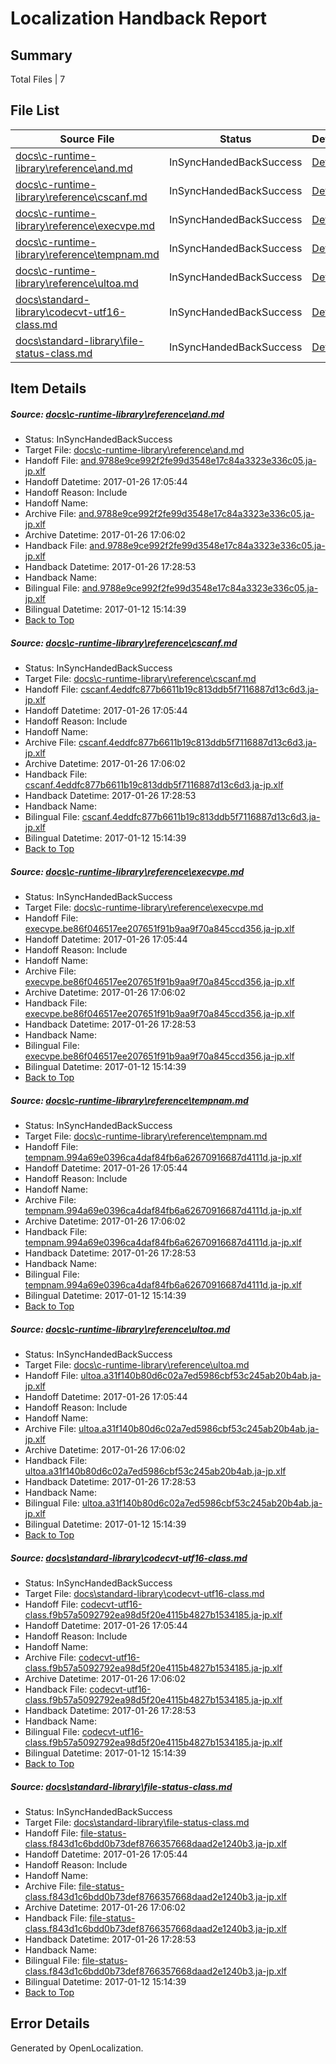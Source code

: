 # <a name='report-top'></a> Localization Handback Report

## Summary
 Total Files | 7

## File List
 Source File | Status | Details 
 ----------- | ------ | ------- 
 [docs\c-runtime-library\reference\and.md](https://github.com/openlocalizationtestorg/cpp-docs/blob/3168772cbb7e8127523bc2fc2da5cc9b4f59beb8/docs/c-runtime-library/reference/and.md) | InSyncHandedBackSuccess | [Details](#ce7cd9078015c38d83f574699908f1b2b7a9ede52512)
 [docs\c-runtime-library\reference\cscanf.md](https://github.com/openlocalizationtestorg/cpp-docs/blob/3168772cbb7e8127523bc2fc2da5cc9b4f59beb8/docs/c-runtime-library/reference/cscanf.md) | InSyncHandedBackSuccess | [Details](#2e9fb43a6da4ffe556fb1e217cb583e69095d0092622)
 [docs\c-runtime-library\reference\execvpe.md](https://github.com/openlocalizationtestorg/cpp-docs/blob/3168772cbb7e8127523bc2fc2da5cc9b4f59beb8/docs/c-runtime-library/reference/execvpe.md) | InSyncHandedBackSuccess | [Details](#634cbaeba1610c7f656185ff159e3a03dcce3cf42657)
 [docs\c-runtime-library\reference\tempnam.md](https://github.com/openlocalizationtestorg/cpp-docs/blob/3168772cbb7e8127523bc2fc2da5cc9b4f59beb8/docs/c-runtime-library/reference/tempnam.md) | InSyncHandedBackSuccess | [Details](#fe877564ca417090633c66c86d03318fbe73838b3167)
 [docs\c-runtime-library\reference\ultoa.md](https://github.com/openlocalizationtestorg/cpp-docs/blob/3168772cbb7e8127523bc2fc2da5cc9b4f59beb8/docs/c-runtime-library/reference/ultoa.md) | InSyncHandedBackSuccess | [Details](#f2a21f767b8315b2f419e26dce1c2e02ef5631fa3184)
 [docs\standard-library\codecvt-utf16-class.md](https://github.com/openlocalizationtestorg/cpp-docs/blob/5187996fc377bca8633360082d07f7ec8a68ee57/docs/standard-library/codecvt-utf16-class.md) | InSyncHandedBackSuccess | [Details](#8ee859512a6b4a3050eec6f91d4b3c8449cf918a12602)
 [docs\standard-library\file-status-class.md](https://github.com/openlocalizationtestorg/cpp-docs/blob/85c900f2263ae1c1089478badc85388e3b5e8548/docs/standard-library/file-status-class.md) | InSyncHandedBackSuccess | [Details](#b6418446418b16233cea45440510cafb372dc2fd12702)

## Item Details
##### <a name='ce7cd9078015c38d83f574699908f1b2b7a9ede52512'></a> Source: [docs\c-runtime-library\reference\and.md](https://github.com/openlocalizationtestorg/cpp-docs/blob/3168772cbb7e8127523bc2fc2da5cc9b4f59beb8/docs/c-runtime-library/reference/and.md)
* Status: InSyncHandedBackSuccess
* Target File: [docs\c-runtime-library\reference\and.md](https://github.com/OpenLocalizationTestOrg/cpp-docs.ja-jp/blob/f66d9e427fbe60e13fd47ad26fa3fc803b0af0dc/docs/c-runtime-library/reference/and.md)
* Handoff File: [and.9788e9ce992f2fe99d3548e17c84a3323e336c05.ja-jp.xlf](https://github.com/OpenLocalizationTestOrg/cpp-docs.handoff/blob/3642912fbcc923bf51c128b954dd066496b91e08/ol-handoff/OpenLocalizationTestOrg/cpp-docs.ja-jp/master/mt/and.9788e9ce992f2fe99d3548e17c84a3323e336c05.ja-jp.xlf)
* Handoff Datetime: 2017-01-26 17:05:44
* Handoff Reason: Include
* Handoff Name: 
* Archive File: [and.9788e9ce992f2fe99d3548e17c84a3323e336c05.ja-jp.xlf](https://github.com/OpenLocalizationTestOrg/cpp-docs.handoff/blob/619d9771ffe9bdbf521889711b8fc9166e68d3a8/ol-archive/OpenLocalizationTestOrg/cpp-docs.ja-jp/master/mt/and.9788e9ce992f2fe99d3548e17c84a3323e336c05.ja-jp.xlf)
* Archive Datetime: 2017-01-26 17:06:02
* Handback File: [and.9788e9ce992f2fe99d3548e17c84a3323e336c05.ja-jp.xlf](https://github.com/OpenLocalizationTestOrg/cpp-docs.handback/blob/a4639818ad539035a73bf3739cbdf896010bf688/ol-handback/OpenLocalizationTestOrg/cpp-docs.ja-jp/master/mt/and.9788e9ce992f2fe99d3548e17c84a3323e336c05.ja-jp.xlf)
* Handback Datetime: 2017-01-26 17:28:53
* Handback Name: 
* Bilingual File: [and.9788e9ce992f2fe99d3548e17c84a3323e336c05.ja-jp.xlf](https://github.com/OpenLocalizationTestOrg/cpp-docs.handback/blob/c65eaf5a414d2133b526f7dc111c5705954aa256/ol-handback/OpenLocalizationTestOrg/cpp-docs.ja-jp/master/mt/and.9788e9ce992f2fe99d3548e17c84a3323e336c05.ja-jp.xlf)
* Bilingual Datetime: 2017-01-12 15:14:39
* [Back to Top](#report-top)

##### <a name='2e9fb43a6da4ffe556fb1e217cb583e69095d0092622'></a> Source: [docs\c-runtime-library\reference\cscanf.md](https://github.com/openlocalizationtestorg/cpp-docs/blob/3168772cbb7e8127523bc2fc2da5cc9b4f59beb8/docs/c-runtime-library/reference/cscanf.md)
* Status: InSyncHandedBackSuccess
* Target File: [docs\c-runtime-library\reference\cscanf.md](https://github.com/OpenLocalizationTestOrg/cpp-docs.ja-jp/blob/f66d9e427fbe60e13fd47ad26fa3fc803b0af0dc/docs/c-runtime-library/reference/cscanf.md)
* Handoff File: [cscanf.4eddfc877b6611b19c813ddb5f7116887d13c6d3.ja-jp.xlf](https://github.com/OpenLocalizationTestOrg/cpp-docs.handoff/blob/3642912fbcc923bf51c128b954dd066496b91e08/ol-handoff/OpenLocalizationTestOrg/cpp-docs.ja-jp/master/mt/cscanf.4eddfc877b6611b19c813ddb5f7116887d13c6d3.ja-jp.xlf)
* Handoff Datetime: 2017-01-26 17:05:44
* Handoff Reason: Include
* Handoff Name: 
* Archive File: [cscanf.4eddfc877b6611b19c813ddb5f7116887d13c6d3.ja-jp.xlf](https://github.com/OpenLocalizationTestOrg/cpp-docs.handoff/blob/619d9771ffe9bdbf521889711b8fc9166e68d3a8/ol-archive/OpenLocalizationTestOrg/cpp-docs.ja-jp/master/mt/cscanf.4eddfc877b6611b19c813ddb5f7116887d13c6d3.ja-jp.xlf)
* Archive Datetime: 2017-01-26 17:06:02
* Handback File: [cscanf.4eddfc877b6611b19c813ddb5f7116887d13c6d3.ja-jp.xlf](https://github.com/OpenLocalizationTestOrg/cpp-docs.handback/blob/a4639818ad539035a73bf3739cbdf896010bf688/ol-handback/OpenLocalizationTestOrg/cpp-docs.ja-jp/master/mt/cscanf.4eddfc877b6611b19c813ddb5f7116887d13c6d3.ja-jp.xlf)
* Handback Datetime: 2017-01-26 17:28:53
* Handback Name: 
* Bilingual File: [cscanf.4eddfc877b6611b19c813ddb5f7116887d13c6d3.ja-jp.xlf](https://github.com/OpenLocalizationTestOrg/cpp-docs.handback/blob/c65eaf5a414d2133b526f7dc111c5705954aa256/ol-handback/OpenLocalizationTestOrg/cpp-docs.ja-jp/master/mt/cscanf.4eddfc877b6611b19c813ddb5f7116887d13c6d3.ja-jp.xlf)
* Bilingual Datetime: 2017-01-12 15:14:39
* [Back to Top](#report-top)

##### <a name='634cbaeba1610c7f656185ff159e3a03dcce3cf42657'></a> Source: [docs\c-runtime-library\reference\execvpe.md](https://github.com/openlocalizationtestorg/cpp-docs/blob/3168772cbb7e8127523bc2fc2da5cc9b4f59beb8/docs/c-runtime-library/reference/execvpe.md)
* Status: InSyncHandedBackSuccess
* Target File: [docs\c-runtime-library\reference\execvpe.md](https://github.com/OpenLocalizationTestOrg/cpp-docs.ja-jp/blob/f66d9e427fbe60e13fd47ad26fa3fc803b0af0dc/docs/c-runtime-library/reference/execvpe.md)
* Handoff File: [execvpe.be86f046517ee207651f91b9aa9f70a845ccd356.ja-jp.xlf](https://github.com/OpenLocalizationTestOrg/cpp-docs.handoff/blob/3642912fbcc923bf51c128b954dd066496b91e08/ol-handoff/OpenLocalizationTestOrg/cpp-docs.ja-jp/master/mt/execvpe.be86f046517ee207651f91b9aa9f70a845ccd356.ja-jp.xlf)
* Handoff Datetime: 2017-01-26 17:05:44
* Handoff Reason: Include
* Handoff Name: 
* Archive File: [execvpe.be86f046517ee207651f91b9aa9f70a845ccd356.ja-jp.xlf](https://github.com/OpenLocalizationTestOrg/cpp-docs.handoff/blob/619d9771ffe9bdbf521889711b8fc9166e68d3a8/ol-archive/OpenLocalizationTestOrg/cpp-docs.ja-jp/master/mt/execvpe.be86f046517ee207651f91b9aa9f70a845ccd356.ja-jp.xlf)
* Archive Datetime: 2017-01-26 17:06:02
* Handback File: [execvpe.be86f046517ee207651f91b9aa9f70a845ccd356.ja-jp.xlf](https://github.com/OpenLocalizationTestOrg/cpp-docs.handback/blob/a4639818ad539035a73bf3739cbdf896010bf688/ol-handback/OpenLocalizationTestOrg/cpp-docs.ja-jp/master/mt/execvpe.be86f046517ee207651f91b9aa9f70a845ccd356.ja-jp.xlf)
* Handback Datetime: 2017-01-26 17:28:53
* Handback Name: 
* Bilingual File: [execvpe.be86f046517ee207651f91b9aa9f70a845ccd356.ja-jp.xlf](https://github.com/OpenLocalizationTestOrg/cpp-docs.handback/blob/c65eaf5a414d2133b526f7dc111c5705954aa256/ol-handback/OpenLocalizationTestOrg/cpp-docs.ja-jp/master/mt/execvpe.be86f046517ee207651f91b9aa9f70a845ccd356.ja-jp.xlf)
* Bilingual Datetime: 2017-01-12 15:14:39
* [Back to Top](#report-top)

##### <a name='fe877564ca417090633c66c86d03318fbe73838b3167'></a> Source: [docs\c-runtime-library\reference\tempnam.md](https://github.com/openlocalizationtestorg/cpp-docs/blob/3168772cbb7e8127523bc2fc2da5cc9b4f59beb8/docs/c-runtime-library/reference/tempnam.md)
* Status: InSyncHandedBackSuccess
* Target File: [docs\c-runtime-library\reference\tempnam.md](https://github.com/OpenLocalizationTestOrg/cpp-docs.ja-jp/blob/f66d9e427fbe60e13fd47ad26fa3fc803b0af0dc/docs/c-runtime-library/reference/tempnam.md)
* Handoff File: [tempnam.994a69e0396ca4daf84fb6a62670916687d4111d.ja-jp.xlf](https://github.com/OpenLocalizationTestOrg/cpp-docs.handoff/blob/3642912fbcc923bf51c128b954dd066496b91e08/ol-handoff/OpenLocalizationTestOrg/cpp-docs.ja-jp/master/mt/tempnam.994a69e0396ca4daf84fb6a62670916687d4111d.ja-jp.xlf)
* Handoff Datetime: 2017-01-26 17:05:44
* Handoff Reason: Include
* Handoff Name: 
* Archive File: [tempnam.994a69e0396ca4daf84fb6a62670916687d4111d.ja-jp.xlf](https://github.com/OpenLocalizationTestOrg/cpp-docs.handoff/blob/619d9771ffe9bdbf521889711b8fc9166e68d3a8/ol-archive/OpenLocalizationTestOrg/cpp-docs.ja-jp/master/mt/tempnam.994a69e0396ca4daf84fb6a62670916687d4111d.ja-jp.xlf)
* Archive Datetime: 2017-01-26 17:06:02
* Handback File: [tempnam.994a69e0396ca4daf84fb6a62670916687d4111d.ja-jp.xlf](https://github.com/OpenLocalizationTestOrg/cpp-docs.handback/blob/a4639818ad539035a73bf3739cbdf896010bf688/ol-handback/OpenLocalizationTestOrg/cpp-docs.ja-jp/master/mt/tempnam.994a69e0396ca4daf84fb6a62670916687d4111d.ja-jp.xlf)
* Handback Datetime: 2017-01-26 17:28:53
* Handback Name: 
* Bilingual File: [tempnam.994a69e0396ca4daf84fb6a62670916687d4111d.ja-jp.xlf](https://github.com/OpenLocalizationTestOrg/cpp-docs.handback/blob/c65eaf5a414d2133b526f7dc111c5705954aa256/ol-handback/OpenLocalizationTestOrg/cpp-docs.ja-jp/master/mt/tempnam.994a69e0396ca4daf84fb6a62670916687d4111d.ja-jp.xlf)
* Bilingual Datetime: 2017-01-12 15:14:39
* [Back to Top](#report-top)

##### <a name='f2a21f767b8315b2f419e26dce1c2e02ef5631fa3184'></a> Source: [docs\c-runtime-library\reference\ultoa.md](https://github.com/openlocalizationtestorg/cpp-docs/blob/3168772cbb7e8127523bc2fc2da5cc9b4f59beb8/docs/c-runtime-library/reference/ultoa.md)
* Status: InSyncHandedBackSuccess
* Target File: [docs\c-runtime-library\reference\ultoa.md](https://github.com/OpenLocalizationTestOrg/cpp-docs.ja-jp/blob/f66d9e427fbe60e13fd47ad26fa3fc803b0af0dc/docs/c-runtime-library/reference/ultoa.md)
* Handoff File: [ultoa.a31f140b80d6c02a7ed5986cbf53c245ab20b4ab.ja-jp.xlf](https://github.com/OpenLocalizationTestOrg/cpp-docs.handoff/blob/3642912fbcc923bf51c128b954dd066496b91e08/ol-handoff/OpenLocalizationTestOrg/cpp-docs.ja-jp/master/mt/ultoa.a31f140b80d6c02a7ed5986cbf53c245ab20b4ab.ja-jp.xlf)
* Handoff Datetime: 2017-01-26 17:05:44
* Handoff Reason: Include
* Handoff Name: 
* Archive File: [ultoa.a31f140b80d6c02a7ed5986cbf53c245ab20b4ab.ja-jp.xlf](https://github.com/OpenLocalizationTestOrg/cpp-docs.handoff/blob/619d9771ffe9bdbf521889711b8fc9166e68d3a8/ol-archive/OpenLocalizationTestOrg/cpp-docs.ja-jp/master/mt/ultoa.a31f140b80d6c02a7ed5986cbf53c245ab20b4ab.ja-jp.xlf)
* Archive Datetime: 2017-01-26 17:06:02
* Handback File: [ultoa.a31f140b80d6c02a7ed5986cbf53c245ab20b4ab.ja-jp.xlf](https://github.com/OpenLocalizationTestOrg/cpp-docs.handback/blob/a4639818ad539035a73bf3739cbdf896010bf688/ol-handback/OpenLocalizationTestOrg/cpp-docs.ja-jp/master/mt/ultoa.a31f140b80d6c02a7ed5986cbf53c245ab20b4ab.ja-jp.xlf)
* Handback Datetime: 2017-01-26 17:28:53
* Handback Name: 
* Bilingual File: [ultoa.a31f140b80d6c02a7ed5986cbf53c245ab20b4ab.ja-jp.xlf](https://github.com/OpenLocalizationTestOrg/cpp-docs.handback/blob/c65eaf5a414d2133b526f7dc111c5705954aa256/ol-handback/OpenLocalizationTestOrg/cpp-docs.ja-jp/master/mt/ultoa.a31f140b80d6c02a7ed5986cbf53c245ab20b4ab.ja-jp.xlf)
* Bilingual Datetime: 2017-01-12 15:14:39
* [Back to Top](#report-top)

##### <a name='8ee859512a6b4a3050eec6f91d4b3c8449cf918a12602'></a> Source: [docs\standard-library\codecvt-utf16-class.md](https://github.com/openlocalizationtestorg/cpp-docs/blob/5187996fc377bca8633360082d07f7ec8a68ee57/docs/standard-library/codecvt-utf16-class.md)
* Status: InSyncHandedBackSuccess
* Target File: [docs\standard-library\codecvt-utf16-class.md](https://github.com/OpenLocalizationTestOrg/cpp-docs.ja-jp/blob/f66d9e427fbe60e13fd47ad26fa3fc803b0af0dc/docs/standard-library/codecvt-utf16-class.md)
* Handoff File: [codecvt-utf16-class.f9b57a5092792ea98d5f20e4115b4827b1534185.ja-jp.xlf](https://github.com/OpenLocalizationTestOrg/cpp-docs.handoff/blob/3642912fbcc923bf51c128b954dd066496b91e08/ol-handoff/OpenLocalizationTestOrg/cpp-docs.ja-jp/master/mt/codecvt-utf16-class.f9b57a5092792ea98d5f20e4115b4827b1534185.ja-jp.xlf)
* Handoff Datetime: 2017-01-26 17:05:44
* Handoff Reason: Include
* Handoff Name: 
* Archive File: [codecvt-utf16-class.f9b57a5092792ea98d5f20e4115b4827b1534185.ja-jp.xlf](https://github.com/OpenLocalizationTestOrg/cpp-docs.handoff/blob/619d9771ffe9bdbf521889711b8fc9166e68d3a8/ol-archive/OpenLocalizationTestOrg/cpp-docs.ja-jp/master/mt/codecvt-utf16-class.f9b57a5092792ea98d5f20e4115b4827b1534185.ja-jp.xlf)
* Archive Datetime: 2017-01-26 17:06:02
* Handback File: [codecvt-utf16-class.f9b57a5092792ea98d5f20e4115b4827b1534185.ja-jp.xlf](https://github.com/OpenLocalizationTestOrg/cpp-docs.handback/blob/a4639818ad539035a73bf3739cbdf896010bf688/ol-handback/OpenLocalizationTestOrg/cpp-docs.ja-jp/master/mt/codecvt-utf16-class.f9b57a5092792ea98d5f20e4115b4827b1534185.ja-jp.xlf)
* Handback Datetime: 2017-01-26 17:28:53
* Handback Name: 
* Bilingual File: [codecvt-utf16-class.f9b57a5092792ea98d5f20e4115b4827b1534185.ja-jp.xlf](https://github.com/OpenLocalizationTestOrg/cpp-docs.handback/blob/c65eaf5a414d2133b526f7dc111c5705954aa256/ol-handback/OpenLocalizationTestOrg/cpp-docs.ja-jp/master/mt/codecvt-utf16-class.f9b57a5092792ea98d5f20e4115b4827b1534185.ja-jp.xlf)
* Bilingual Datetime: 2017-01-12 15:14:39
* [Back to Top](#report-top)

##### <a name='b6418446418b16233cea45440510cafb372dc2fd12702'></a> Source: [docs\standard-library\file-status-class.md](https://github.com/openlocalizationtestorg/cpp-docs/blob/85c900f2263ae1c1089478badc85388e3b5e8548/docs/standard-library/file-status-class.md)
* Status: InSyncHandedBackSuccess
* Target File: [docs\standard-library\file-status-class.md](https://github.com/OpenLocalizationTestOrg/cpp-docs.ja-jp/blob/f66d9e427fbe60e13fd47ad26fa3fc803b0af0dc/docs/standard-library/file-status-class.md)
* Handoff File: [file-status-class.f843d1c6bdd0b73def8766357668daad2e1240b3.ja-jp.xlf](https://github.com/OpenLocalizationTestOrg/cpp-docs.handoff/blob/3642912fbcc923bf51c128b954dd066496b91e08/ol-handoff/OpenLocalizationTestOrg/cpp-docs.ja-jp/master/mt/file-status-class.f843d1c6bdd0b73def8766357668daad2e1240b3.ja-jp.xlf)
* Handoff Datetime: 2017-01-26 17:05:44
* Handoff Reason: Include
* Handoff Name: 
* Archive File: [file-status-class.f843d1c6bdd0b73def8766357668daad2e1240b3.ja-jp.xlf](https://github.com/OpenLocalizationTestOrg/cpp-docs.handoff/blob/619d9771ffe9bdbf521889711b8fc9166e68d3a8/ol-archive/OpenLocalizationTestOrg/cpp-docs.ja-jp/master/mt/file-status-class.f843d1c6bdd0b73def8766357668daad2e1240b3.ja-jp.xlf)
* Archive Datetime: 2017-01-26 17:06:02
* Handback File: [file-status-class.f843d1c6bdd0b73def8766357668daad2e1240b3.ja-jp.xlf](https://github.com/OpenLocalizationTestOrg/cpp-docs.handback/blob/a4639818ad539035a73bf3739cbdf896010bf688/ol-handback/OpenLocalizationTestOrg/cpp-docs.ja-jp/master/mt/file-status-class.f843d1c6bdd0b73def8766357668daad2e1240b3.ja-jp.xlf)
* Handback Datetime: 2017-01-26 17:28:53
* Handback Name: 
* Bilingual File: [file-status-class.f843d1c6bdd0b73def8766357668daad2e1240b3.ja-jp.xlf](https://github.com/OpenLocalizationTestOrg/cpp-docs.handback/blob/c65eaf5a414d2133b526f7dc111c5705954aa256/ol-handback/OpenLocalizationTestOrg/cpp-docs.ja-jp/master/mt/file-status-class.f843d1c6bdd0b73def8766357668daad2e1240b3.ja-jp.xlf)
* Bilingual Datetime: 2017-01-12 15:14:39
* [Back to Top](#report-top)


## Error Details

Generated by OpenLocalization.
